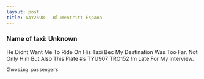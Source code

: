 ```yaml
---
layout: post
title: AAY2598 - Blumentritt Espana
---
```


### Name of taxi: Unknown

He Didnt Want Me To Ride On His Taxi Bec My Destination Was Too Far. Not Only Him But Also This Plate #s TYU907 TRO152 Im Late For My interview.

```Choosing passengers```
